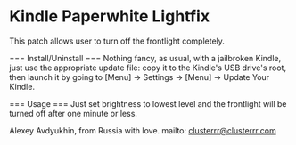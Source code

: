  Kindle Paperwhite Lightfix
============================
This patch allows user to turn off the frontlight completely.

=== Install/Uninstall ===
Nothing fancy, as usual, with a jailbroken Kindle, just use the appropriate update file:
copy it to the Kindle's USB drive's root, then launch it by going to [Menu] -> Settings -> [Menu] -> Update Your Kindle.

=== Usage ===
Just set brightness to lowest level and the frontlight will be turned off after one minute or less.

Alexey Avdyukhin, from Russia with love.
mailto: clusterrr@clusterrr.com
